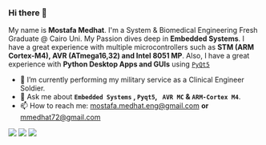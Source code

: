 ### Hi there 👋

My name is **Mostafa Medhat**. I'm a System & Biomedical Engineering Fresh Graduate @ Cairo Uni.
My Passion dives deep in **Embedded Systems**. I have a great experience with multiple microcontrollers such as **STM (ARM Cortex-M4), AVR (ATmega16,32) and Intel 8051 MP**. Also, I have a great experience with **Python Desktop Apps and GUIs** using [`PyQt5`](https://pypi.org/project/PyQt5/)

- 🌱 I’m currently performing my military service as a Clinical Engineer Soldier.
- 💬 Ask me about **`Embedded Systems` , `Pyqt5`, ` AVR MC` & `ARM-Cortex M4`**.
- 📫 How to reach me: mostafa.medhat.eng@gmail.com **or** mmedhat72@gmail.com


![](http://github-profile-summary-cards.vercel.app/api/cards/profile-details?username=Mostafa-Medhat&theme=dracula)
![](http://github-profile-summary-cards.vercel.app/api/cards/repos-per-language?username=Mostafa-Medhat&theme=dracula)
![](http://github-profile-summary-cards.vercel.app/api/cards/productive-time?username=Mostafa-Medhat&theme=dracula&utcOffset=8)
